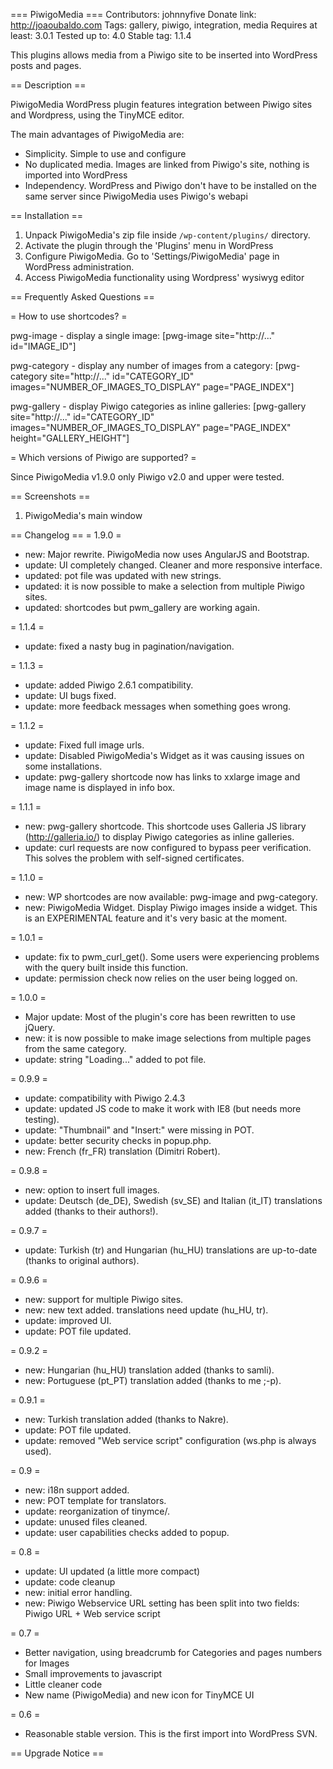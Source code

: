 === PiwigoMedia ===
Contributors: johnnyfive
Donate link: http://joaoubaldo.com
Tags: gallery, piwigo, integration, media
Requires at least: 3.0.1
Tested up to: 4.0
Stable tag: 1.1.4

This plugins allows media from a Piwigo site to be inserted into WordPress posts and pages.

== Description ==

PiwigoMedia WordPress plugin features integration between Piwigo sites and Wordpress, using the TinyMCE editor.

The main advantages of PiwigoMedia are:

*   Simplicity. Simple to use and configure
*   No duplicated media. Images are linked from Piwigo's site, nothing is imported into WordPress
*   Independency. WordPress and Piwigo don't have to be installed on the same server since PiwigoMedia uses Piwigo's webapi


== Installation ==

1. Unpack PiwigoMedia's zip file inside `/wp-content/plugins/` directory.
2. Activate the plugin through the 'Plugins' menu in WordPress
3. Configure PiwigoMedia. Go to 'Settings/PiwigoMedia' page in WordPress administration.
4. Access PiwigoMedia functionality using Wordpress' wysiwyg editor

== Frequently Asked Questions ==

= How to use shortcodes? =

pwg-image - display a single image:
[pwg-image site="http://..." id="IMAGE_ID"]

pwg-category - display any number of images from a category:
[pwg-category site="http://..." id="CATEGORY_ID" images="NUMBER_OF_IMAGES_TO_DISPLAY" page="PAGE_INDEX"]

pwg-gallery - display Piwigo categories as inline galleries:
[pwg-gallery site="http://..." id="CATEGORY_ID" images="NUMBER_OF_IMAGES_TO_DISPLAY" page="PAGE_INDEX" height="GALLERY_HEIGHT"]


= Which versions of Piwigo are supported? =

Since PiwigoMedia v1.9.0 only Piwigo v2.0 and upper were tested.


== Screenshots ==

1. PiwigoMedia's main window

== Changelog ==
= 1.9.0 =
* new: Major rewrite. PiwigoMedia now uses AngularJS and Bootstrap.
* update: UI completely changed. Cleaner and more responsive interface.
* updated: pot file was updated with new strings.
* updated: it is now possible to make a selection from multiple Piwigo sites.
* updated: shortcodes but pwm_gallery are working again.

= 1.1.4 =
* update: fixed a nasty bug in pagination/navigation.

= 1.1.3 =
* update: added Piwigo 2.6.1 compatibility.
* update: UI bugs fixed.
* update: more feedback messages when something goes wrong.

= 1.1.2 =
* update: Fixed full image urls. 
* update: Disabled PiwigoMedia's Widget as it was causing issues on some installations.
* update: pwg-gallery shortcode now has links to xxlarge image and image name is displayed in info box.

= 1.1.1 =
* new: pwg-gallery shortcode. This shortcode uses Galleria JS library (http://galleria.io/) to display Piwigo categories as inline galleries.
* update: curl requests are now configured to bypass peer verification. This solves the problem with self-signed certificates.

= 1.1.0 =
* new: WP shortcodes are now available: pwg-image and pwg-category.
* new: PiwigoMedia Widget. Display Piwigo images inside a widget. This is an EXPERIMENTAL feature and it's very basic at the moment.

= 1.0.1 =
* update: fix to pwm_curl_get(). Some users were experiencing problems with the query built inside this function.
* update: permission check now relies on the user being logged on.

= 1.0.0 =
* Major update: Most of the plugin's core has been rewritten to use jQuery.
* new: it is now possible to make image selections from multiple pages from the same category.
* update: string "Loading..." added to pot file.

= 0.9.9 =
* update: compatibility with Piwigo 2.4.3
* update: updated JS code to make it work with IE8 (but needs more testing).
* update: "Thumbnail" and "Insert:" were missing in POT.
* update: better security checks in popup.php.
* new: French (fr_FR) translation (Dimitri Robert).

= 0.9.8 =
* new: option to insert full images.
* update: Deutsch (de_DE), Swedish (sv_SE) and Italian (it_IT) translations added (thanks to their authors!).

= 0.9.7 =
* update: Turkish (tr) and Hungarian (hu_HU) translations are up-to-date (thanks to original authors).

= 0.9.6 =
* new: support for multiple Piwigo sites.
* new: new text added. translations need update (hu_HU, tr).
* update: improved UI.
* update: POT file updated.

= 0.9.2 =
* new: Hungarian (hu_HU) translation added (thanks to samli).
* new: Portuguese (pt_PT) translation added (thanks to me ;-p).

= 0.9.1 =
* new: Turkish translation added (thanks to Nakre).
* update: POT file updated.
* update: removed "Web service script" configuration (ws.php is always used).

= 0.9 =
* new: i18n support added.
* new: POT template for translators.
* update: reorganization of tinymce/.
* update: unused files cleaned.
* update: user capabilities checks added to popup.

= 0.8 =
* update: UI updated (a little more compact)
* update: code cleanup
* new: initial error handling.
* new: Piwigo Webservice URL setting has been split into two fields: Piwigo URL + Web service script

= 0.7 =
* Better navigation, using breadcrumb for Categories and pages numbers for Images
* Small improvements to javascript
* Little cleaner code
* New name (PiwigoMedia) and new icon for TinyMCE UI

= 0.6 =
* Reasonable stable version. This is the first import into WordPress SVN.

== Upgrade Notice ==

